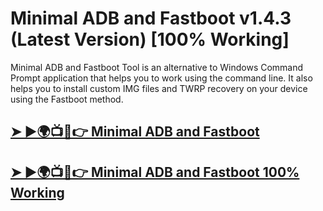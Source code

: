 # Minimal ADB and Fastboot v1.4.3 (Latest Version) [100% Working]

Minimal ADB and Fastboot Tool is an alternative to Windows Command Prompt application that helps you to work using the command line. It also helps you to install custom IMG files and TWRP recovery on your device using the Fastboot method.

## [➤ ►🌍📺📱👉 Minimal ADB and Fastboot](https://tinyurl.com/3hkw6bze)
 
## [➤ ►🌍📺📱👉 Minimal ADB and Fastboot 100% Working](https://tinyurl.com/3hkw6bze)
